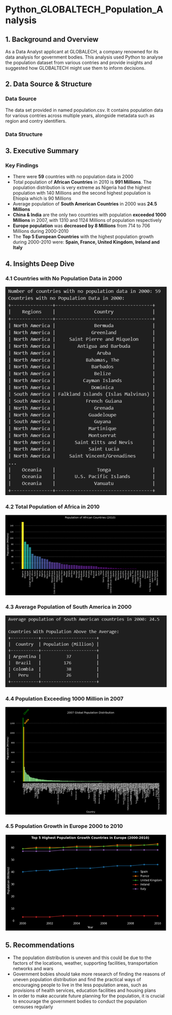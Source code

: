 # Python_GLOBALTECH_Population_Analysis

## **1. Background and Overview**
As a Data Analyst applicant at GLOBALECH, a company renowned for its data analysis for government bodies.  This analysis used Python to analyse the population dataset from various contries and provide insights and suggested how GLOBALTECH might use them to inform decisions.

## **2. Data Source & Structure**
### **Data Source**
The data set provided in named population.csv.  It contains population data for various contries across multiple years, alongside metadata such as region and contry identifiers.

### **Data Structure**


## **3. Executive Summary**
### **Key Findings**
- There were **59** countries with no population data in 2000
- Total population of **African Countries** in 2010 is **991 Millions**.  The population distribution is very extreme as Nigeria had the highest population with 140 Millions and the second highest population is Ehiopia which is 90 Millions
- Average population of **South American Countries** in 2000 was **24.5 Millions**
- **China & India** are the only two countries with population **exceeded 1000 Millions** in 2007, with 1310 and 1124 Millions of population respectively
- **Europe population** was **decreased by 8 Millions** from 714 to 706 Millions during 2000-2010
- The **Top 5 European Countries** with the highest population growth during 2000-2010 were: **Spain, France, United Kingdom, Ireland and Italy**


## **4. Insights Deep Dive**
### **4.1 Countries with No Population Data in 2000**
![Table](https://github.com/MichellePuiKa/Python_GLOBALTECH_Population_Analysis/blob/main/No%20Population%20Data.PNG)


### **4.2 Total Population of Africa in 2010**
![Africa Population](https://github.com/MichellePuiKa/Python_GLOBALTECH_Population_Analysis/blob/main/African%20Population%202010.png)


### **4.3 Average Population of South America in 2000**
![Avg Population of S America](https://github.com/MichellePuiKa/Python_GLOBALTECH_Population_Analysis/blob/main/S%20American%20Avg%20Population.PNG)


### **4.4 Population Exceeding 1000 Million in 2007**
![Chart Over 1000M](https://github.com/MichellePuiKa/Python_GLOBALTECH_Population_Analysis/blob/main/Global%20Population%20Distribution%202007.png)


### **4.5 Population Growth in Europe 2000 to 2010**
![Top5 Highest Population Growth](https://github.com/MichellePuiKa/Python_GLOBALTECH_Population_Analysis/blob/main/Top%205%20Highest%20Population%20Growth%20Euro%20Countries.png)


## **5. Recommendations**
- The population distribution is uneven and this could be due to the factors of the locations, weather, supporting facilities, transportation networks and wars
- Government bobies should take more research of finding the reasons of uneven population distribution and find the practical ways of encouraging people to live in the less population areas, such as provisions of health services, education facilities and housing plans
- In order to make accurate future planning for the population, it is crucial to encourage the government bodies to conduct the population censuses regularly
